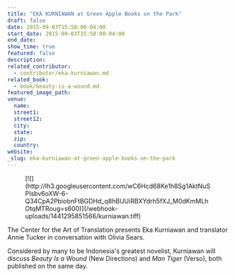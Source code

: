```yaml
---
title: "EKA KURNIAWAN at Green Apple Books on the Park"
draft: false
date: 2015-09-03T15:58:00-04:00
start_date: 2015-09-03T15:58:00-04:00
end_date:
show_time: true
featured: false
description:
related_contributor:
  - contributor/eka-kurniawan.md
related_book:
  - book/beauty-is-a-wound.md
featured_image_path:
venue:
  name:
  street1:
  street12:
  city:
  state:
  zip:
  country:
website:
_slug: eka-kurniawan-at-green-apple-books-on-the-park
---
```


<figure class="wy-figure-medium wy-figure-left" data-type="image">[![](http://lh3.googleusercontent.com/wC6Hcd68Ke1h8Sg1AktNuSPIsbv6oXW-6-Q34CpA2PbiobnFtBGDHd_q8hBUUiRBXYdrh5fXJ_M0dKmMLhOtqMTRoug=s600)](/webhook-uploads/1441295851566/kurniawan.tiff)</figure>

The Center for the Art of Translation presents Eka Kurniawan and translator Annie Tucker in conversation with Olivia Sears.

Considered by many to be Indonesia's greatest novelist, Kurniawan will discuss _Beauty Is a Wound_ (New Directions) and _Man Tiger_ (Verso), both published on the same day.

